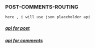 ### POST-COMMENTS-ROUTING

```
here , i will use json placeholder api 

```
##### [api for post](https://jsonplaceholder.typicode.com/posts)
##### [api for comments](https://jsonplaceholder.typicode.com/comments)
